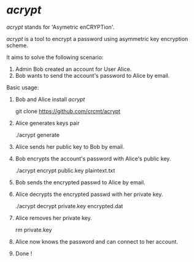 *acrypt*
========

*acrypt* stands for 'Asymetric enCRYPTion'.

*acrypt* is a tool to encrypt a password
using asymmetric key encryption scheme.

It aims to solve the following scenario:  
  1. Admin Bob created an account for User Alice.
  2. Bob wants to send the account's password to Alice by email.

Basic usage:

  1. Bob and Alice install *acrypt*

        git clone https://github.com/crcmt/acrypt

  2. Alice generates keys pair

        ./acrypt generate

  3. Alice sends her public key to Bob by email.
  4. Bob encrypts the account's password with Alice's public key.

        ./acrypt encrypt public.key plaintext.txt

  5. Bob sends the encrypted passwd to Alice by email.
  6. Alice decrypts the encrypted passwd with her private key.

        ./acrypt decrypt private.key encrypted.dat

  7. Alice removes her private key.

        rm private.key

  8. Alice now knows the password and can connect to her account.
  9. Done !
